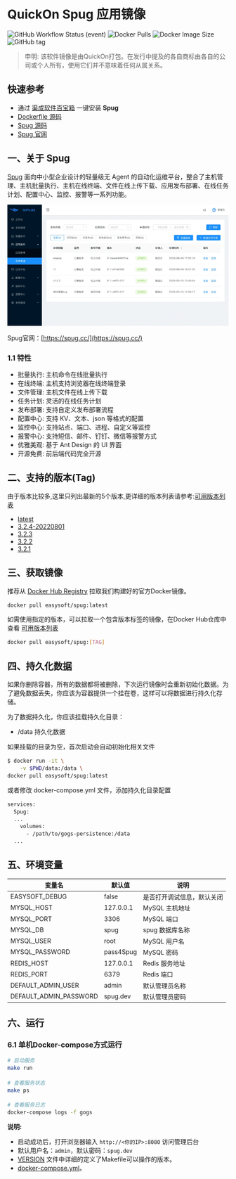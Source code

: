 <!-- 该文档是模板生成，手动修改的内容会被覆盖，详情参见：https://github.com/quicklyon/template-toolkit -->
# QuickOn Spug 应用镜像

![GitHub Workflow Status (event)](https://img.shields.io/github/actions/workflow/status/quicklyon/spug-docker/docker.yml?style=flat-square)
![Docker Pulls](https://img.shields.io/docker/pulls/easysoft/spug?style=flat-square)
![Docker Image Size](https://img.shields.io/docker/image-size/easysoft/spug?style=flat-square)
![GitHub tag](https://img.shields.io/github/v/tag/quicklyon/spug-docker?style=flat-square)

> 申明: 该软件镜像是由QuickOn打包。在发行中提及的各自商标由各自的公司或个人所有，使用它们并不意味着任何从属关系。

## 快速参考

- 通过 [渠成软件百宝箱](https://www.qucheng.com/app-install/install-spug-125.html) 一键安装 **Spug**
- [Dockerfile 源码](https://github.com/quicklyon/spug-docker)
- [Spug 源码](https://github.com/openspug/spug)
- [Spug 官网](https://spug.cc/)

## 一、关于 Spug

[Spug](https://spug.cc/) 面向中小型企业设计的轻量级无 Agent 的自动化运维平台，整合了主机管理、主机批量执行、主机在线终端、文件在线上传下载、应用发布部署、在线任务计划、配置中心、监控、报警等一系列功能。

![screenshots](https://raw.githubusercontent.com/quicklyon/spug-docker/main/.template/screenshot.png)

Spug官网：[https://spug.cc/](https://spug.cc/)


### 1.1 特性

- 批量执行: 主机命令在线批量执行
- 在线终端: 主机支持浏览器在线终端登录
- 文件管理: 主机文件在线上传下载
- 任务计划: 灵活的在线任务计划
- 发布部署: 支持自定义发布部署流程
- 配置中心: 支持 KV、文本、json 等格式的配置
- 监控中心: 支持站点、端口、进程、自定义等监控
- 报警中心: 支持短信、邮件、钉钉、微信等报警方式
- 优雅美观: 基于 Ant Design 的 UI 界面
- 开源免费: 前后端代码完全开源

## 二、支持的版本(Tag)

由于版本比较多,这里只列出最新的5个版本,更详细的版本列表请参考:[可用版本列表](https://hub.docker.com/r/easysoft/spug/tags/)

- [latest](https://github.com/openspug/spug/releases)
- [3.2.4-20220801](https://github.com/openspug/spug/releases/tag/v3.2.4)
- [3.2.3](https://github.com/openspug/spug/releases/tag/v3.2.3)
- [3.2.2](https://github.com/openspug/spug/releases/tag/v3.2.2)
- [3.2.1](https://github.com/openspug/spug/releases/tag/v3.2.1)

## 三、获取镜像

推荐从 [Docker Hub Registry](https://hub.docker.com/r/easysoft/spug) 拉取我们构建好的官方Docker镜像。

```bash
docker pull easysoft/spug:latest
```

如需使用指定的版本，可以拉取一个包含版本标签的镜像，在Docker Hub仓库中查看 [可用版本列表](https://hub.docker.com/r/easysoft/spug/tags/)

```bash
docker pull easysoft/spug:[TAG]
```

## 四、持久化数据

如果你删除容器，所有的数据都将被删除，下次运行镜像时会重新初始化数据。为了避免数据丢失，你应该为容器提供一个挂在卷，这样可以将数据进行持久化存储。

为了数据持久化，你应该挂载持久化目录：

- /data 持久化数据

如果挂载的目录为空，首次启动会自动初始化相关文件

```bash
$ docker run -it \
    -v $PWD/data:/data \
docker pull easysoft/spug:latest
```

或者修改 docker-compose.yml 文件，添加持久化目录配置

```bash
services:
  Spug:
  ...
    volumes:
      - /path/to/gogs-persistence:/data
  ...
```

## 五、环境变量

| 变量名           | 默认值        | 说明                             |
| ---------------- | ------------- | -------------------------------- |
| EASYSOFT_DEBUG   | false         | 是否打开调试信息，默认关闭       |
| MYSQL_HOST       | 127.0.0.1     | MySQL 主机地址                   |
| MYSQL_PORT       | 3306          | MySQL 端口                       |
| MYSQL_DB         | spug          | spug 数据库名称                 |
| MYSQL_USER       | root          | MySQL 用户名                      |
| MYSQL_PASSWORD   | pass4Spug     | MySQL 密码                        |
| REDIS_HOST       | 127.0.0.1     | Redis 服务地址 |
| REDIS_PORT       | 6379          | Redis 端口 |
| DEFAULT_ADMIN_USER| admin        | 默认管理员名称             |
| DEFAULT_ADMIN_PASSWORD | spug.dev | 默认管理员密码 |

## 六、运行

### 6.1 单机Docker-compose方式运行

```bash
# 启动服务
make run

# 查看服务状态
make ps

# 查看服务日志
docker-compose logs -f gogs

```

**说明:**

- 启动成功后，打开浏览器输入 `http://<你的IP>:8080` 访问管理后台
- 默认用户名：`admin`，默认密码：`spug.dev`
- [VERSION](https://github.com/quicklyon/spug-docker/blob/main/VERSION) 文件中详细的定义了Makefile可以操作的版本。
- [docker-compose.yml](https://github.com/quicklyon/spug-docker/blob/main/docker-compose.yml)。
